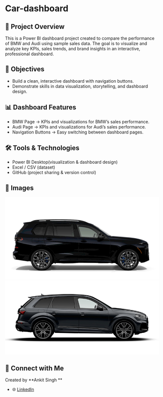# Car-dashboard

## 📌 Project Overview
This is a Power BI dashboard project created to compare the performance of BMW and Audi using sample sales data.
The goal is to visualize and analyze key KPIs, sales trends, and brand insights in an interactive, professional dashboard.

## 🎯 Objectives
- Build a clean, interactive dashboard with navigation buttons.
- Demonstrate skills in data visualization, storytelling, and dashboard design.

## 📊 Dashboard Features
- BMW Page → KPIs and visualizations for BMW’s sales performance.
- Audi Page → KPIs and visualizations for Audi’s sales performance.
- Navigation Buttons → Easy switching between dashboard pages.

## 🛠️ Tools & Technologies
- Power BI Desktop(visualization & dashboard design)
- Excel / CSV (dataset)
- GitHub (project sharing & version control)


## 📸 Images
![BMW Page](./images/BMW-X7.jpg)
![AUDI Page](./images/AUDI-Q7.png)

## 🔗 Connect with Me
Created by **Ankit Singh **
- 🌐 [LinkedIn](https://www.linkedin.com/in/ankit-singh-shekhawat)

